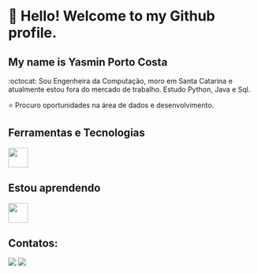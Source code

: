 # 👋 Hello! Welcome to my Github profile.
## My name is Yasmin Porto Costa

:octocat: Sou Engenheira da Computação, moro em Santa Catarina e atualmente estou fora do mercado de trabalho. 
Estudo Python, Java e Sql.

:star: Procuro oportunidades na área de dados e desenvolvimento.

## Ferramentas e Tecnologias

<img src="https://cdn.jsdelivr.net/gh/devicons/devicon/icons/git/git-original.svg" width="40" height="40"/>


## Estou aprendendo

<img src="https://cdn.jsdelivr.net/gh/devicons/devicon/icons/java/java-original.svg" width="40" height="40"/> 


## Contatos:

<div>
<a href = "mailto:yasmin.ecp@gmail.com"><img src="https://img.shields.io/badge/Gmail-D14836?style=for-the-badge&logo=gmail&logoColor=white" target="_blank"></a>
<a href="https://www.linkedin.com/in/yasmin-porto-costa" target="_blank"><img src="https://img.shields.io/badge/-LinkedIn-%230077B5?style=for-the-badge&logo=linkedin&logoColor=white" target="_blank"></a>   
</div>


<!--
**YasPC/YasPC** is a ✨ _special_ ✨ repository because its `README.md` (this file) appears on your GitHub profile.

Here are some ideas to get you started:

- 🔭 I’m currently working on ...
- 🌱 I’m currently learning ...
- 👯 I’m looking to collaborate on ...
- 🤔 I’m looking for help with ...
- 💬 Ask me about ...
- 📫 How to reach me: ...
- 😄 Pronouns: ...
- ⚡ Fun fact: ...
-->
